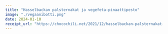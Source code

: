 ```yaml
---
title: "Hasselbackan palsternakat ja vegefeta-pinaattipesto"
image: "./vegaanibotti.png"
date: 2024-01-10
receipt_url: "https://chocochili.net/2021/12/hasselbackan-palsternakat-ja-vegefeta-pinaattipesto/"
---
```

